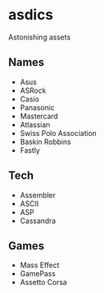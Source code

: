 # asdics
Astonishing assets 


## Names

* Asus 
* ASRock
* Casio
* Panasonic
* Mastercard
* Atlassian
* Swiss Polo Association 
* Baskin Robbins
* Fastly


## Tech

* Assembler
* ASCII
* ASP
* Cassandra



## Games

* Mass Effect
* GamePass
* Assetto Corsa
